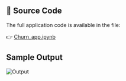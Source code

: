 ## 🧠 Source Code

The full application code is available in the file:

👉 [Churn_app.ipynb](Churn_app.ipynb)

## Sample Output

![Output](./Churn_output.png)


